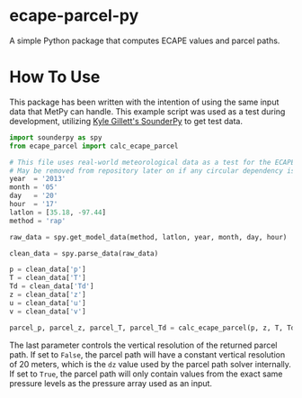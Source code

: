 # ecape-parcel-py
A simple Python package that computes ECAPE values and parcel paths.

# How To Use
This package has been written with the intention of using the same input data that MetPy can handle. This example script was used as a test during development, utilizing <a href="https://github.com/kylejgillett/sounderpy">Kyle Gillett's SounderPy</a> to get test data.

```python
import sounderpy as spy
from ecape_parcel import calc_ecape_parcel

# This file uses real-world meteorological data as a test for the ECAPE parcel code. 
# May be removed from repository later on if any circular dependency issues come up
year  = '2013' 
month = '05'
day   = '20'
hour  = '17'
latlon = [35.18, -97.44]
method = 'rap' 

raw_data = spy.get_model_data(method, latlon, year, month, day, hour)

clean_data = spy.parse_data(raw_data)

p = clean_data['p']
T = clean_data['T']
Td = clean_data['Td']
z = clean_data['z']
u = clean_data['u']
v = clean_data['v'] 

parcel_p, parcel_z, parcel_T, parcel_Td = calc_ecape_parcel(p, z, T, Td, u, v, True)
```

The last parameter controls the vertical resolution of the returned parcel path. If set to `False`, the parcel path will have a constant vertical resolution of 20 meters, which is the `dz` value used by the parcel path solver internally. If set to `True`, the parcel path will only contain values from the exact same pressure levels as the pressure array used as an input.
